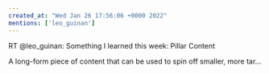 ```yaml
---
created_at: "Wed Jan 26 17:56:06 +0000 2022"
mentions: ['leo_guinan']
---
```


RT @leo_guinan: Something I learned this week: Pillar Content

A long-form piece of content that can be used to spin off smaller,  more tar…